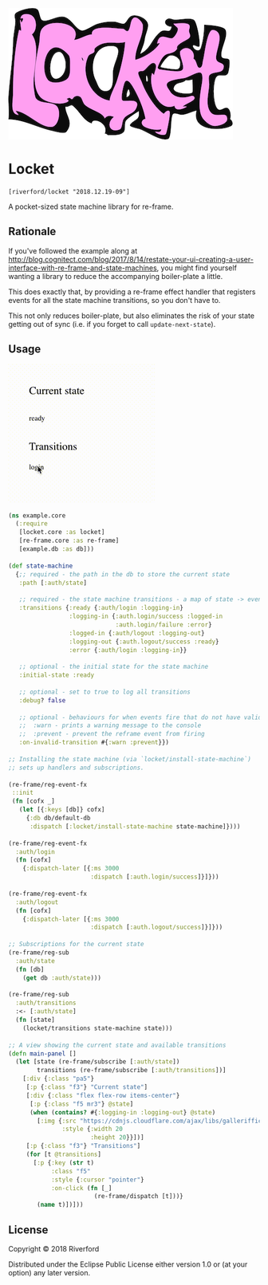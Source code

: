![Logo](/locket5.png)

# Locket

`[riverford/locket "2018.12.19-09"]`

A pocket-sized state machine library for re-frame. 

## Rationale

If you've followed the example along at http://blog.cognitect.com/blog/2017/8/14/restate-your-ui-creating-a-user-interface-with-re-frame-and-state-machines, you might find yourself wanting a library to reduce the accompanying boiler-plate a little. 

This does exactly that, by providing a re-frame effect handler that registers events for all the state machine transitions, so you don't have to. 

This not only reduces boiler-plate, but also eliminates the risk of your state getting out of sync (i.e. if you forget to call `update-next-state`). 

## Usage

![states](/states2.gif)

``` clojure
(ns example.core
  (:require
   [locket.core :as locket]
   [re-frame.core :as re-frame]
   [example.db :as db]))
   
(def state-machine
  {;; required - the path in the db to store the current state
   :path [:auth/state]

   ;; required - the state machine transitions - a map of state -> event -> new-state
   :transitions {:ready {:auth/login :logging-in}
                 :logging-in {:auth.login/success :logged-in
                              :auth.login/failure :error}
                 :logged-in {:auth/logout :logging-out}
                 :logging-out {:auth.logout/success :ready}
                 :error {:auth/login :logging-in}}

   ;; optional - the initial state for the state machine
   :initial-state :ready 
   
   ;; optional - set to true to log all transitions
   :debug? false 
   
   ;; optional - behaviours for when events fire that do not have valid transitions from the current state
   ;;  :warn - prints a warning message to the console 
   ;;  :prevent - prevent the reframe event from firing
   :on-invalid-transition #{:warn :prevent}})

;; Installing the state machine (via `locket/install-state-machine`) 
;; sets up handlers and subscriptions. 

(re-frame/reg-event-fx
 ::init
 (fn [cofx _]
   (let [{:keys [db]} cofx]
     {:db db/default-db
      :dispatch [:locket/install-state-machine state-machine]})))

(re-frame/reg-event-fx
  :auth/login
  (fn [cofx]
    {:dispatch-later [{:ms 3000
                       :dispatch [:auth.login/success]}]}))

(re-frame/reg-event-fx
  :auth/logout
  (fn [cofx]
    {:dispatch-later [{:ms 3000
                       :dispatch [:auth.logout/success]}]}))

;; Subscriptions for the current state
(re-frame/reg-sub 
  :auth/state
  (fn [db]
    (get db :auth/state)))
    
(re-frame/reg-sub 
  :auth/transitions
  :<- [:auth/state]
  (fn [state]
    (locket/transitions state-machine state)))

;; A view showing the current state and available transitions
(defn main-panel []
  (let [state (re-frame/subscribe [:auth/state])
        transitions (re-frame/subscribe [:auth/transitions])]
    [:div {:class "pa5"}
     [:p {:class "f3"} "Current state"]
     [:div {:class "flex flex-row items-center"}
      [:p {:class "f5 mr3"} @state]
      (when (contains? #{:logging-in :logging-out} @state)
        [:img {:src "https://cdnjs.cloudflare.com/ajax/libs/galleriffic/2.0.1/css/loader.gif"
               :style {:width 20
                       :height 20}}])]
     [:p {:class "f3"} "Transitions"]
     (for [t @transitions]
       [:p {:key (str t)
            :class "f5"
            :style {:cursor "pointer"}
            :on-click (fn [_]
                        (re-frame/dispatch [t]))}
        (name t)])]))
```

## License

Copyright © 2018 Riverford

Distributed under the Eclipse Public License either version 1.0 or (at
your option) any later version.
